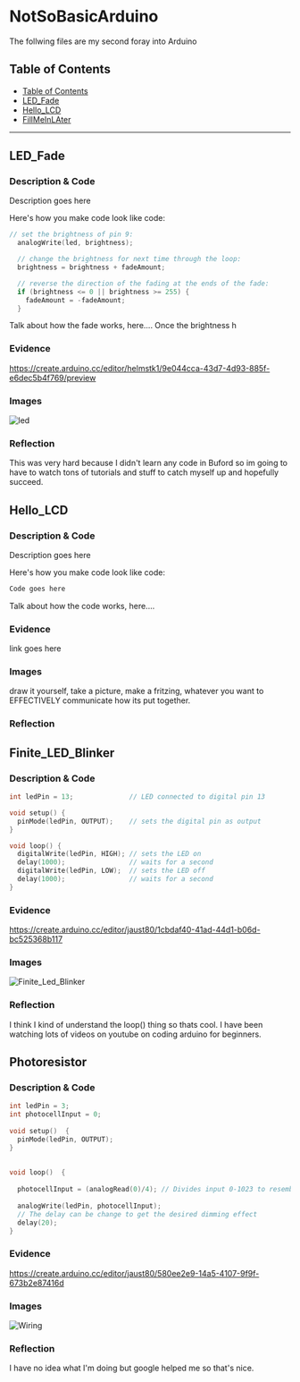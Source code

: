 # NotSoBasicArduino
 The follwing files are my second foray into Arduino
 
 
## Table of Contents
* [Table of Contents](#TableOfContents)
* [LED_Fade](#LED_Fade)
* [Hello_LCD](#Hello_LCD)
* [FillMeInLAter](#FillMeInLAter)
---

## LED_Fade

### Description & Code
Description goes here

Here's how you make code look like code:

```C++
// set the brightness of pin 9:
  analogWrite(led, brightness);

  // change the brightness for next time through the loop:
  brightness = brightness + fadeAmount;

  // reverse the direction of the fading at the ends of the fade:
  if (brightness <= 0 || brightness >= 255) {
    fadeAmount = -fadeAmount;
  }
```
Talk about how the fade works, here....
Once the brightness h
### Evidence
https://create.arduino.cc/editor/helmstk1/9e044cca-43d7-4d93-885f-e6dec5b4f769/preview

### Images
![led](https://user-images.githubusercontent.com/71342179/105392979-d1c83a80-5be9-11eb-94cc-38b8c1660e23.png)

### Reflection

This was very hard because I didn't learn any code in Buford so im going to have to watch tons of tutorials and stuff to catch myself up and hopefully succeed.

## Hello_LCD

### Description & Code
Description goes here

Here's how you make code look like code:

```C++
Code goes here
```
Talk about how the code works, here....

### Evidence
link goes here

### Images
draw it yourself, take a picture, make a fritzing, whatever you want to EFFECTIVELY communicate how its put together.

### Reflection




## Finite_LED_Blinker

### Description & Code


```C++
int ledPin = 13;              // LED connected to digital pin 13

void setup() {
  pinMode(ledPin, OUTPUT);    // sets the digital pin as output
}

void loop() {
  digitalWrite(ledPin, HIGH); // sets the LED on
  delay(1000);                // waits for a second
  digitalWrite(ledPin, LOW);  // sets the LED off
  delay(1000);                // waits for a second
}
```


### Evidence
https://create.arduino.cc/editor/jaust80/1cbdaf40-41ad-44d1-b06d-bc525368b117
### Images
![Finite_Led_Blinker](https://user-images.githubusercontent.com/71342179/105927365-dccc0200-6011-11eb-80cd-1a1f2673fda7.PNG)
### Reflection
I think I kind of understand the loop() thing so thats cool. I have been watching lots of videos on youtube on coding arduino for beginners.


## Photoresistor

### Description & Code

```C++
int ledPin = 3;
int photocellInput = 0;
 
void setup()  {
  pinMode(ledPin, OUTPUT);
}
 
 
void loop()  {
 
  photocellInput = (analogRead(0)/4); // Divides input 0-1023 to resemble to 0-255
 
  analogWrite(ledPin, photocellInput);  
  // The delay can be change to get the desired dimming effect
  delay(20);                            
}
```

### Evidence
https://create.arduino.cc/editor/jaust80/580ee2e9-14a5-4107-9f9f-673b2e87416d
### Images
![Wiring](https://user-images.githubusercontent.com/71342179/105926833-c4a7b300-6010-11eb-9313-209dfbcccfea.png)
### Reflection
I have no idea what I'm doing but google helped me so that's nice.
